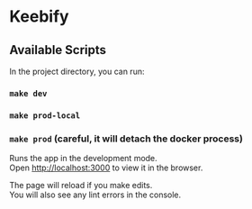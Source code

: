 # Keebify

## Available Scripts

In the project directory, you can run:

### `make dev`

### `make prod-local`

### `make prod` (careful, it will detach the docker process)

Runs the app in the development mode.<br />
Open [http://localhost:3000](http://localhost:3000) to view it in the browser.

The page will reload if you make edits.<br />
You will also see any lint errors in the console.
